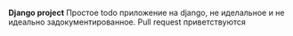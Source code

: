 __Django project__
Простое todo приложение на django, не иделальное и не идеально задокументированное. Pull request приветствуются
